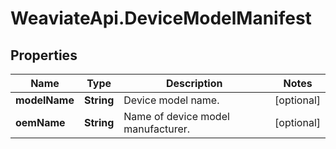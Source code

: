 # WeaviateApi.DeviceModelManifest

## Properties
Name | Type | Description | Notes
------------ | ------------- | ------------- | -------------
**modelName** | **String** | Device model name. | [optional] 
**oemName** | **String** | Name of device model manufacturer. | [optional] 


